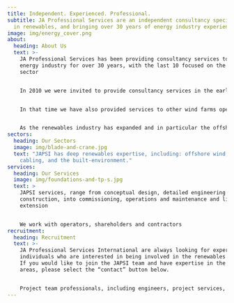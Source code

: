 ```yaml
---
title: Independent. Experienced. Professional.
subtitle: JA Professional Services are an independent consultancy specialising
  in renewables, and bringing over 30 years of energy industry experience
image: img/energy_cover.png
about:
  heading: About Us
  text: >-
    JA Professional Services has been providing consultancy services to the
    energy industry for over 30 years, with the last 10 focused on the renewable
    sector  


    In 2010 we were invited to provide consultancy services in the early stages of what was to become the world’s largest wind farm, something that we continue to be involved with during the operations & maintenance phase.


    In that time we have also provided services to other wind farms operators and shareholders, ranging from early stage planning through to O&M support.


    As the renewables industry has expanded and in particular the offshore wind industry has developed worldwide, we have become involved in multinational projects for international clients.
sectors:
  heading: Our Sectors
  image: img/blade-and-crane.jpg
  text: "JAPSI has deep renewables expertise, including: offshore wind, subsea
    cabling, and the built-environment."
services:
  heading: Our Services
  image: img/foundations-and-tp-s.jpg
  text: >
    JAPSI services, range from conceptual design, detailed engineering and
    construction, into commissioning, operations and maintenance and life
    extension


    We work with operators, shareholders and contractors
recruitment:
  heading: Recruitment
  text: >-
    JA Professional Services International are always looking for experienced
    individuals who are interested in being involved in the renewables industry.
    If you would like to join the JAPSI team and have expertise in the following
    areas, please select the “contact” button below.


    Project team professionals, including engineers, project services, offshore representatives, package managers and contract engineers and administrators.
---
```

